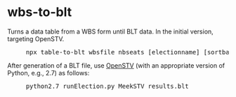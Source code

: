 # wbs-to-blt
Turns a data table from a WBS form until BLT data. In the initial version, targeting OpenSTV.

<pre>
     npx table-to-blt wbsfile nbseats [electionname] [sortballots] [shownames] &gt; results.blt
</pre>


After generation of a BLT file, use [OpenSTV](https://github.com/Conservatory/openstv) (with an appropriate version of Python, e.g., 2.7) as follows:
<pre>
     python2.7 runElection.py MeekSTV results.blt  
</pre>
